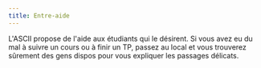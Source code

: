 ```yaml
---
title: Entre-aide
---
```


L'ASCII propose de l'aide aux étudiants qui le désirent. Si vous avez
eu du mal à suivre un cours ou à finir un TP, passez au local et vous
trouverez sûrement des gens dispos pour vous expliquer les passages
délicats.